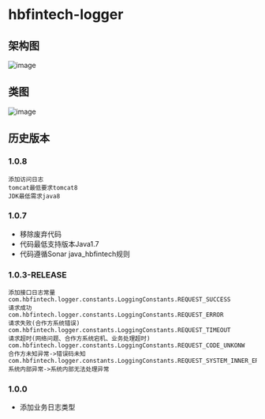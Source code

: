 # hbfintech-logger
## 架构图
![image](http://10.46.178.188:8888/common/hbfintech-logger/doc/hbfintech-logger.png)
## 类图
![image](http://10.46.178.188:8888/common/hbfintech-logger/doc/hbfintech-logger-classDiagram.png)

## 历史版本
### 1.0.8
    添加访问日志
    tomcat最低要求tomcat8
    JDK最低需求java8
### 1.0.7
-  移除废弃代码
-  代码最低支持版本Java1.7   
-  代码遵循Sonar java_hbfintech规则

### 1.0.3-RELEASE

    添加接口日志常量 
    com.hbfintech.logger.constants.LoggingConstants.REQUEST_SUCCESS             请求成功
    com.hbfintech.logger.constants.LoggingConstants.REQUEST_ERROR               请求失败(合作方系统错误)
    com.hbfintech.logger.constants.LoggingConstants.REQUEST_TIMEOUT             请求超时(网络问题、合作方系统宕机、业务处理超时)
    com.hbfintech.logger.constants.LoggingConstants.REQUEST_CODE_UNKONW         合作方未知异常->错误码未知
    com.hbfintech.logger.constants.LoggingConstants.REQUEST_SYSTEM_INNER_ERROR  系统内部异常->系统内部无法处理异常

### 1.0.0

-  添加业务日志类型

